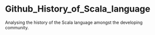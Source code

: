 # Github_History_of_Scala_language
Analysing the history of the Scala language amongst the developing community. 
